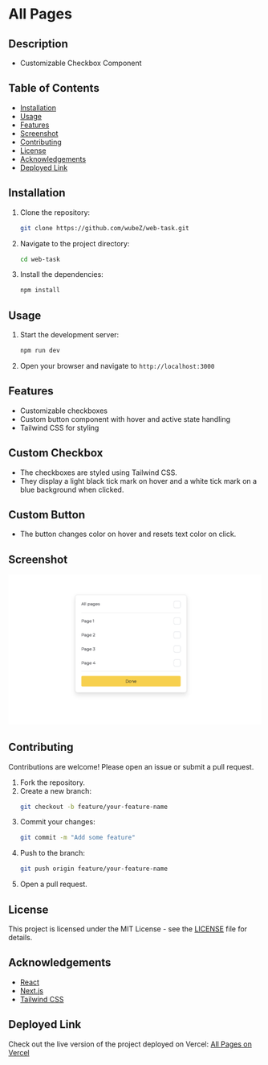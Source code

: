 # All Pages

## Description

- Customizable Checkbox Component

## Table of Contents

- [Installation](#installation)
- [Usage](#usage)
- [Features](#features)
- [Screenshot](#screenshot)
- [Contributing](#contributing)
- [License](#license)
- [Acknowledgements](#acknowledgements)
- [Deployed Link](#deployed-link)

## Installation

1. Clone the repository:
    ```bash
    git clone https://github.com/wubeZ/web-task.git
    ```
2. Navigate to the project directory:
    ```bash
    cd web-task
    ```
3. Install the dependencies:
    ```bash
    npm install
    ```

## Usage

1. Start the development server:
    ```bash
    npm run dev
    ```
2. Open your browser and navigate to `http://localhost:3000`

## Features

- Customizable checkboxes
- Custom button component with hover and active state handling
- Tailwind CSS for styling

## Custom Checkbox

- The checkboxes are styled using Tailwind CSS.
- They display a light black tick mark on hover and a white tick mark on a blue background when clicked.

## Custom Button

- The button changes color on hover and resets text color on click.

## Screenshot

![Screenshot Image](https://github.com/wubeZ/web-task/blob/main/screenshots/screenshot-1.png)
  
## Contributing

Contributions are welcome! Please open an issue or submit a pull request.

1. Fork the repository.
2. Create a new branch:
    ```bash
    git checkout -b feature/your-feature-name
    ```
3. Commit your changes:
    ```bash
    git commit -m "Add some feature"
    ```
4. Push to the branch:
    ```bash
    git push origin feature/your-feature-name
    ```
5. Open a pull request.

## License

This project is licensed under the MIT License - see the [LICENSE](LICENSE) file for details.

## Acknowledgements

- [React](https://reactjs.org/)
- [Next.js](https://nextjs.org/)
- [Tailwind CSS](https://tailwindcss.com/)

## Deployed Link

Check out the live version of the project deployed on Vercel: [All Pages on Vercel](https://all-pages-rho.vercel.app/)
